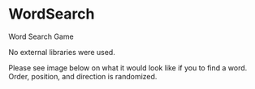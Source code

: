 # WordSearch
Word Search Game

No external libraries were used. 

Please see image below on what it would look like if you to find a word. 
Order, position, and direction is randomized.
